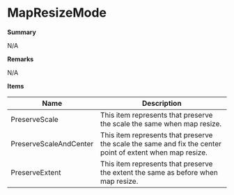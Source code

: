 # MapResizeMode

**Summary**

N/A

**Remarks**

N/A

**Items**

|Name|Description|
|---|---|
|PreserveScale|This item represents that preserve the scale the same when map resize.|
|PreserveScaleAndCenter|This item represents that preserve the scale the same and fix the center point of extent when map resize.|
|PreserveExtent|This item represents that preserve the extent the same as before when map resize.|

